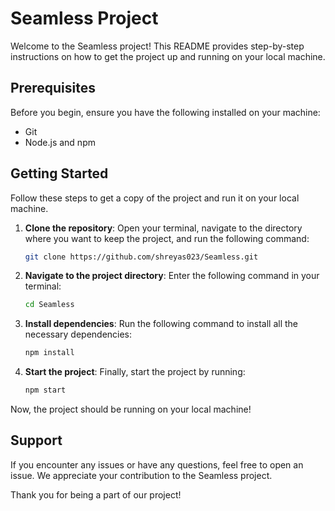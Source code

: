 # Seamless Project

Welcome to the Seamless project! This README provides step-by-step instructions on how to get the project up and running on your local machine.

## Prerequisites

Before you begin, ensure you have the following installed on your machine:
- Git
- Node.js and npm

## Getting Started

Follow these steps to get a copy of the project and run it on your local machine.

1. **Clone the repository**: Open your terminal, navigate to the directory where you want to keep the project, and run the following command:

    ```bash
    git clone https://github.com/shreyas023/Seamless.git
    ```

2. **Navigate to the project directory**: Enter the following command in your terminal:

    ```bash
    cd Seamless
    ```

3. **Install dependencies**: Run the following command to install all the necessary dependencies:

    ```bash
    npm install
    ```

4. **Start the project**: Finally, start the project by running:

    ```bash
    npm start
    ```

Now, the project should be running on your local machine!

## Support

If you encounter any issues or have any questions, feel free to open an issue. We appreciate your contribution to the Seamless project.

Thank you for being a part of our project!
